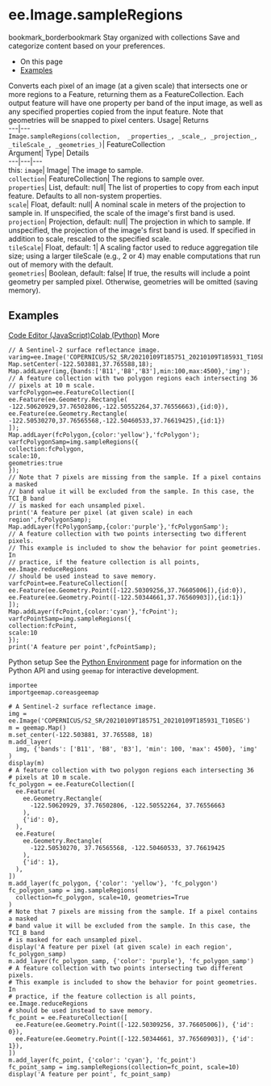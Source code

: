  
#  ee.Image.sampleRegions 
bookmark_borderbookmark Stay organized with collections  Save and categorize content based on your preferences.
  * On this page
  * [Examples](https://developers.google.com/earth-engine/apidocs/ee-image-sampleregions#examples)


Converts each pixel of an image (at a given scale) that intersects one or more regions to a Feature, returning them as a FeatureCollection. Each output feature will have one property per band of the input image, as well as any specified properties copied from the input feature. 
Note that geometries will be snapped to pixel centers.
Usage| Returns  
---|---  
`Image.sampleRegions(collection,  _properties_, _scale_, _projection_, _tileScale_, _geometries_)`| FeatureCollection  
Argument| Type| Details  
---|---|---  
this: `image`| Image| The image to sample.  
`collection`| FeatureCollection| The regions to sample over.  
`properties`| List, default: null| The list of properties to copy from each input feature. Defaults to all non-system properties.  
`scale`| Float, default: null| A nominal scale in meters of the projection to sample in. If unspecified, the scale of the image's first band is used.  
`projection`| Projection, default: null| The projection in which to sample. If unspecified, the projection of the image's first band is used. If specified in addition to scale, rescaled to the specified scale.  
`tileScale`| Float, default: 1| A scaling factor used to reduce aggregation tile size; using a larger tileScale (e.g., 2 or 4) may enable computations that run out of memory with the default.  
`geometries`| Boolean, default: false| If true, the results will include a point geometry per sampled pixel. Otherwise, geometries will be omitted (saving memory).  
## Examples
[Code Editor (JavaScript)](https://developers.google.com/earth-engine/apidocs/ee-image-sampleregions#code-editor-javascript-sample)[Colab (Python)](https://developers.google.com/earth-engine/apidocs/ee-image-sampleregions#colab-python-sample) More
```
// A Sentinel-2 surface reflectance image.
varimg=ee.Image('COPERNICUS/S2_SR/20210109T185751_20210109T185931_T10SEG');
Map.setCenter(-122.503881,37.765588,18);
Map.addLayer(img,{bands:['B11','B8','B3'],min:100,max:4500},'img');
// A feature collection with two polygon regions each intersecting 36
// pixels at 10 m scale.
varfcPolygon=ee.FeatureCollection([
ee.Feature(ee.Geometry.Rectangle(
-122.50620929,37.76502806,-122.50552264,37.76556663),{id:0}),
ee.Feature(ee.Geometry.Rectangle(
-122.50530270,37.76565568,-122.50460533,37.76619425),{id:1})
]);
Map.addLayer(fcPolygon,{color:'yellow'},'fcPolygon');
varfcPolygonSamp=img.sampleRegions({
collection:fcPolygon,
scale:10,
geometries:true
});
// Note that 7 pixels are missing from the sample. If a pixel contains a masked
// band value it will be excluded from the sample. In this case, the TCI_B band
// is masked for each unsampled pixel.
print('A feature per pixel (at given scale) in each region',fcPolygonSamp);
Map.addLayer(fcPolygonSamp,{color:'purple'},'fcPolygonSamp');
// A feature collection with two points intersecting two different pixels.
// This example is included to show the behavior for point geometries. In
// practice, if the feature collection is all points, ee.Image.reduceRegions
// should be used instead to save memory.
varfcPoint=ee.FeatureCollection([
ee.Feature(ee.Geometry.Point([-122.50309256,37.76605006]),{id:0}),
ee.Feature(ee.Geometry.Point([-122.50344661,37.76560903]),{id:1})
]);
Map.addLayer(fcPoint,{color:'cyan'},'fcPoint');
varfcPointSamp=img.sampleRegions({
collection:fcPoint,
scale:10
});
print('A feature per point',fcPointSamp);
```
Python setup
See the [ Python Environment](https://developers.google.com/earth-engine/guides/python_install) page for information on the Python API and using `geemap` for interactive development.
```
importee
importgeemap.coreasgeemap
```
```
# A Sentinel-2 surface reflectance image.
img = ee.Image('COPERNICUS/S2_SR/20210109T185751_20210109T185931_T10SEG')
m = geemap.Map()
m.set_center(-122.503881, 37.765588, 18)
m.add_layer(
  img, {'bands': ['B11', 'B8', 'B3'], 'min': 100, 'max': 4500}, 'img'
)
display(m)
# A feature collection with two polygon regions each intersecting 36
# pixels at 10 m scale.
fc_polygon = ee.FeatureCollection([
  ee.Feature(
    ee.Geometry.Rectangle(
      -122.50620929, 37.76502806, -122.50552264, 37.76556663
    ),
    {'id': 0},
  ),
  ee.Feature(
    ee.Geometry.Rectangle(
      -122.50530270, 37.76565568, -122.50460533, 37.76619425
    ),
    {'id': 1},
  ),
])
m.add_layer(fc_polygon, {'color': 'yellow'}, 'fc_polygon')
fc_polygon_samp = img.sampleRegions(
  collection=fc_polygon, scale=10, geometries=True
)
# Note that 7 pixels are missing from the sample. If a pixel contains a masked
# band value it will be excluded from the sample. In this case, the TCI_B band
# is masked for each unsampled pixel.
display('A feature per pixel (at given scale) in each region', fc_polygon_samp)
m.add_layer(fc_polygon_samp, {'color': 'purple'}, 'fc_polygon_samp')
# A feature collection with two points intersecting two different pixels.
# This example is included to show the behavior for point geometries. In
# practice, if the feature collection is all points, ee.Image.reduceRegions
# should be used instead to save memory.
fc_point = ee.FeatureCollection([
  ee.Feature(ee.Geometry.Point([-122.50309256, 37.76605006]), {'id': 0}),
  ee.Feature(ee.Geometry.Point([-122.50344661, 37.76560903]), {'id': 1}),
])
m.add_layer(fc_point, {'color': 'cyan'}, 'fc_point')
fc_point_samp = img.sampleRegions(collection=fc_point, scale=10)
display('A feature per point', fc_point_samp)
```

